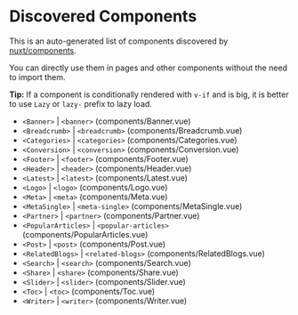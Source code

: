 # Discovered Components

This is an auto-generated list of components discovered by [nuxt/components](https://github.com/nuxt/components).

You can directly use them in pages and other components without the need to import them.

**Tip:** If a component is conditionally rendered with `v-if` and is big, it is better to use `Lazy` or `lazy-` prefix to lazy load.

- `<Banner>` | `<banner>` (components/Banner.vue)
- `<Breadcrumb>` | `<breadcrumb>` (components/Breadcrumb.vue)
- `<Categories>` | `<categories>` (components/Categories.vue)
- `<Conversion>` | `<conversion>` (components/Conversion.vue)
- `<Footer>` | `<footer>` (components/Footer.vue)
- `<Header>` | `<header>` (components/Header.vue)
- `<Latest>` | `<latest>` (components/Latest.vue)
- `<Logo>` | `<logo>` (components/Logo.vue)
- `<Meta>` | `<meta>` (components/Meta.vue)
- `<MetaSingle>` | `<meta-single>` (components/MetaSingle.vue)
- `<Partner>` | `<partner>` (components/Partner.vue)
- `<PopularArticles>` | `<popular-articles>` (components/PopularArticles.vue)
- `<Post>` | `<post>` (components/Post.vue)
- `<RelatedBlogs>` | `<related-blogs>` (components/RelatedBlogs.vue)
- `<Search>` | `<search>` (components/Search.vue)
- `<Share>` | `<share>` (components/Share.vue)
- `<Slider>` | `<slider>` (components/Slider.vue)
- `<Toc>` | `<toc>` (components/Toc.vue)
- `<Writer>` | `<writer>` (components/Writer.vue)

